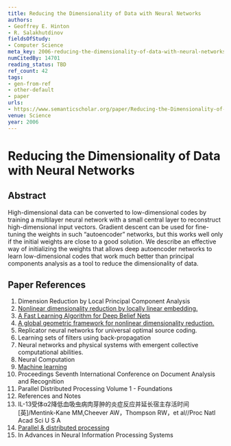 ```yaml
---
title: Reducing the Dimensionality of Data with Neural Networks
authors:
- Geoffrey E. Hinton
- R. Salakhutdinov
fieldsOfStudy:
- Computer Science
meta_key: 2006-reducing-the-dimensionality-of-data-with-neural-networks
numCitedBy: 14701
reading_status: TBD
ref_count: 42
tags:
- gen-from-ref
- other-default
- paper
urls:
- https://www.semanticscholar.org/paper/Reducing-the-Dimensionality-of-Data-with-Neural-Hinton-Salakhutdinov/46eb79e5eec8a4e2b2f5652b66441e8a4c921c3e?sort=total-citations
venue: Science
year: 2006
---
```


# Reducing the Dimensionality of Data with Neural Networks

## Abstract

High-dimensional data can be converted to low-dimensional codes by training a multilayer neural network with a small central layer to reconstruct high-dimensional input vectors. Gradient descent can be used for fine-tuning the weights in such “autoencoder” networks, but this works well only if the initial weights are close to a good solution. We describe an effective way of initializing the weights that allows deep autoencoder networks to learn low-dimensional codes that work much better than principal components analysis as a tool to reduce the dimensionality of data.

## Paper References

1. Dimension Reduction by Local Principal Component Analysis
2. [Nonlinear dimensionality reduction by locally linear embedding.](2000-nonlinear-dimensionality-reduction-by-locally-linear-embedding)
3. [A Fast Learning Algorithm for Deep Belief Nets](2006-a-fast-learning-algorithm-for-deep-belief-nets)
4. [A global geometric framework for nonlinear dimensionality reduction.](2000-a-global-geometric-framework-for-nonlinear-dimensionality-reduction)
5. Replicator neural networks for universal optimal source coding.
6. Learning sets of filters using back-propagation
7. Neural networks and physical systems with emergent collective computational abilities.
8. Neural Computation
9. [Machine learning](1996-machine-learning)
10. Proceedings Seventh International Conference on Document Analysis and Recognition
11. Parallel Distributed Processing Volume 1 - Foundations
12. References and Notes
13. IL-13受体α2降低血吸虫病肉芽肿的炎症反应并延长宿主存活时间[英]/Mentink-Kane MM,Cheever AW，Thompson RW，et al//Proc Natl Acad Sci U S A
14. [Parallel & distributed processing](2005-parallel-distributed-processing)
15. In Advances in Neural Information Processing Systems
